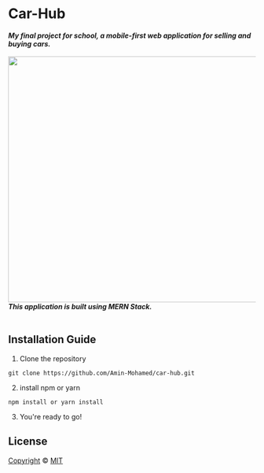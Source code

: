 # Car-Hub

***My final project for school, a mobile-first web application for selling and buying cars.<br><br>
<img src="https://media.giphy.com/media/8UHSFMTCnK80EQQiSd/giphy.gif" width="900" height="500" /> <br>
This application is built using MERN Stack.*** <br><br>


## Installation Guide
1. Clone the repository
```
git clone https://github.com/Amin-Mohamed/car-hub.git
```

2. install npm or yarn
```
npm install or yarn install
```

3. You're ready to go!


## License
[Copyright](LICENSE) © [MIT](https://choosealicense.com/licenses/mit/)
